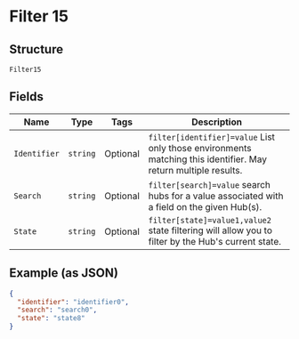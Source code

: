 
# Filter 15

## Structure

`Filter15`

## Fields

| Name | Type | Tags | Description |
|  --- | --- | --- | --- |
| `Identifier` | `string` | Optional | `filter[identifier]=value` List only those environments matching this identifier. May return multiple results. |
| `Search` | `string` | Optional | `filter[search]=value` search hubs for a value associated with a field on the given Hub(s). |
| `State` | `string` | Optional | `filter[state]=value1,value2` state filtering will allow you to filter by the Hub's current state. |

## Example (as JSON)

```json
{
  "identifier": "identifier0",
  "search": "search0",
  "state": "state8"
}
```

